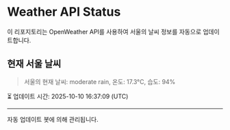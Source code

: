 
# Weather API Status

이 리포지토리는 OpenWeather API를 사용하여 서울의 날씨 정보를 자동으로 업데이트합니다.

## 현재 서울 날씨
> 서울의 현재 날씨: moderate rain, 온도: 17.3°C, 습도: 94%

⏳ 업데이트 시간: 2025-10-10 16:37:09 (UTC)

---
자동 업데이트 봇에 의해 관리됩니다.
